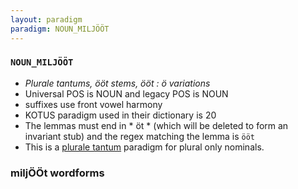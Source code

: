 ```yaml
---
layout: paradigm
paradigm: NOUN_MILJÖÖT
---
```

### ` NOUN_MILJÖÖT `

* _Plurale tantums, ööt stems, ööt : ö variations_
* Universal POS is NOUN and legacy POS is NOUN
* suffixes use front vowel harmony
* KOTUS paradigm used in their dictionary is 20
* The lemmas must end in * öt * (which will be deleted to form an invariant stub) and the regex matching the lemma is ` ööt `
* This is a [plurale tantum](https://en.wikipedia.org/wiki/Plurale_tantum) paradigm for plural only nominals.

### miljÖÖt wordforms


